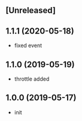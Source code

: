 ## [Unreleased]

## 1.1.1 (2020-05-18)

* fixed event

## 1.1.0 (2019-05-19)

* throttle added

## 1.0.0 (2019-05-17)

* init  
